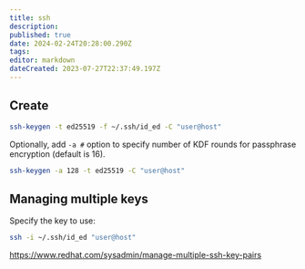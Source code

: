 ```yaml
---
title: ssh
description: 
published: true
date: 2024-02-24T20:28:00.290Z
tags: 
editor: markdown
dateCreated: 2023-07-27T22:37:49.197Z
---
```


## Create

```bash
ssh-keygen -t ed25519 -f ~/.ssh/id_ed -C "user@host"
```

Optionally, add `-a #` option to specify number of KDF rounds for passphrase encryption (default is 16).
```bash
ssh-keygen -a 128 -t ed25519 -C "user@host"
```

## Managing multiple keys
Specify the key to use:
```bash
ssh -i ~/.ssh/id_ed "user@host"
```
https://www.redhat.com/sysadmin/manage-multiple-ssh-key-pairs